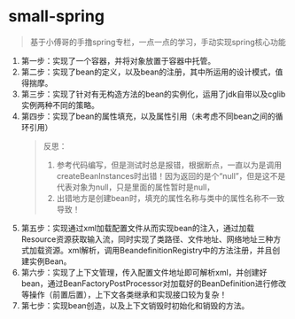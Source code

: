 # small-spring
> 基于小傅哥的手撸spring专栏，一点一点的学习，手动实现spring核心功能

1. 第一步：实现了一个容器，并将对象放置于容器中托管。
2. 第二步：实现了bean的定义，以及bean的注册，其中所运用的设计模式，值得揣摩。
3. 第三步：实现了针对有无构造方法的bean的实例化，运用了jdk自带以及cglib实例两种不同的策略。
4. 第四步：实现了bean的属性填充，以及属性引用（未考虑不同bean之间的循环引用）
    >
   > 反思：
   > 1. 参考代码编写，但是测试时总是报错，根据断点，一直以为是调用createBeanInstances时出错！因为返回的是个“null”，但是这不是代表对象为null，只是里面的属性暂时是null，
   > 2. 出错地方是创建bean时，填充的属性名称与类中的属性名称不一致导致！
   > 
5. 第五步：实现通过xml加载配置文件从而实现bean的注入，通过加载Resource资源获取输入流，同时实现了类路径、文件地址、网络地址三种方式加载资源。xml解析，调用BeandefinitionRegistry中的方法注册，并且创建实例Bean。
6. 第六步：实现了上下文管理，传入配置文件地址即可解析xml，并创建好bean，通过BeanFactoryPostProcessor对加载好的BeanDefinition进行修改等操作（前置后置），上下文各类继承和实现接口较为复杂！
7. 第七步：实现bean创造，以及上下文销毁时初始化和销毁的方法。